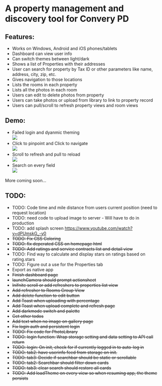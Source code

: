# A property management and discovery tool for Convery PD   

## Features:
- Works on Windows, Android and iOS phones/tablets   
- Dashboard can view user info   
- Can switch themes between light/dark   
- Shows a list of Properties with their addresses   
- User can search for property by Tax ID or other parameters like name, address, city, zip, etc.  
- Gives navigation to those locations   
- Lists the rooms in each property    
- Lists all the photos in each room   
- Users can edit to delete photos from property   
- Users can take photos or upload from library to link to property record  
- Users can pull/scroll to refresh property views and room views    

## Demo:   
- Failed login and dyanmic theming    
[![](http://img.youtube.com/vi/ZOqezijjp6Q/0.jpg)](http://www.youtube.com/watch?v=ZOqezijjp6Q)
- Click to pinpoint and Click to navigate    
[![](http://img.youtube.com/vi/ekl2z9gSGLo/0.jpg)](http://www.youtube.com/watch?v=ekl2z9gSGLo)    
- Scroll to refresh and pull to reload     
[![](http://img.youtube.com/vi/lKdOAUxiVLs/0.jpg)](http://www.youtube.com/watch?v=lKdOAUxiVLs)   
- Search on every field     
[![](http://img.youtube.com/vi/BAscJwnGfjg/0.jpg)](http://www.youtube.com/watch?v=BAscJwnGfjg)   

More coming soon...
  
## TODO:    
- TODO: Code time and mile distance from users current position (need to request location)    
- TODO: need code to upload image to server - Will have to do in production    
- TODO: add splash screen https://www.youtube.com/watch?v=dPUmskG_-y0    
- ~~TODO: Fix CSS Coloring~~    
- ~~TODO: fix depcrated CSS on homepage html~~    
- ~~TODO: Add ratings and service contracts list and detail view~~     
- TODO: Find way to calculate and display stars on ratings based on rating.stars     
- TODO: Figure out a use for the Properties tab    
- Export as native app    
- ~~Finish dashboard page~~    
- ~~launchCamera should prompt actionsheet~~    
- ~~Inifnite scroll or add refreshers to properties list view~~   
- ~~Add refresher to Rooms Group View~~   
- ~~Add delete function to edit button~~   
- ~~Add Toast when uploading with percentage~~   
- ~~Add Toast when upload complete and refresh page~~   
- ~~Add darkmode switch and palette~~    
- ~~Get other todos~~   
- ~~Add text when no image on gallery page~~    
- ~~Fix login auth and persistent login~~     
- ~~TODO: Fix code for PhotoLibrary~~   
- ~~TODO: login function: Wrap storage setting and data setting to API call return~~   
- ~~TODO: login: On init, check for if currently logged in to auto-log in~~   
- ~~TODO: tab2: have userinfo feed from storage on init.~~   
- ~~TODO: tab3: Decide if searchbar should be static or scrollable~~      
- ~~TODO: tab2: Searchbar should filter down cards~~    
- ~~TODO: tab3: clear search should restore all cards~~   
- ~~TODO: Add loadTheme on every view so when resuming app, the theme persists~~   